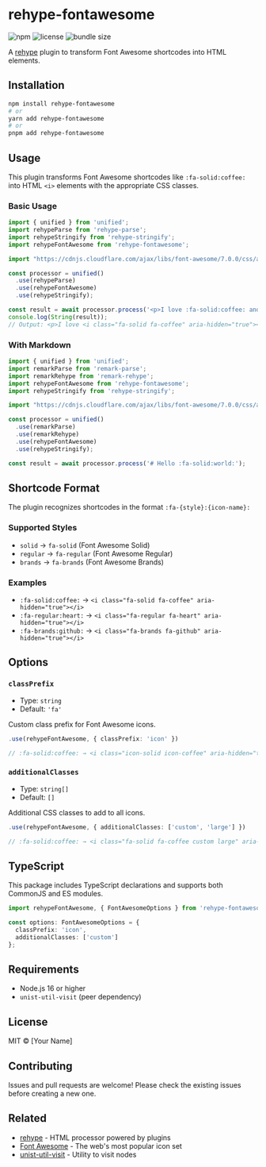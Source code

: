 # rehype-fontawesome

![npm](https://img.shields.io/npm/v/rehype-fontawesome)
![license](https://img.shields.io/github/license/m-conti/rehype-fontawesome)
![bundle size](https://img.shields.io/bundlephobia/min/rehype-fontawesome)


A [rehype](https://github.com/rehypejs/rehype) plugin to transform Font Awesome shortcodes into HTML elements.

## Installation

```bash
npm install rehype-fontawesome
# or
yarn add rehype-fontawesome
# or
pnpm add rehype-fontawesome
```

## Usage

This plugin transforms Font Awesome shortcodes like `:fa-solid:coffee:` into HTML `<i>` elements with the appropriate CSS classes.

### Basic Usage

```typescript
import { unified } from 'unified';
import rehypeParse from 'rehype-parse';
import rehypeStringify from 'rehype-stringify';
import rehypeFontAwesome from 'rehype-fontawesome';

import "https://cdnjs.cloudflare.com/ajax/libs/font-awesome/7.0.0/css/all.min.css";

const processor = unified()
  .use(rehypeParse)
  .use(rehypeFontAwesome)
  .use(rehypeStringify);

const result = await processor.process('<p>I love :fa-solid:coffee: and coding!</p>');
console.log(String(result));
// Output: <p>I love <i class="fa-solid fa-coffee" aria-hidden="true"></i> and coding!</p>
```

### With Markdown

```typescript
import { unified } from 'unified';
import remarkParse from 'remark-parse';
import remarkRehype from 'remark-rehype';
import rehypeFontAwesome from 'rehype-fontawesome';
import rehypeStringify from 'rehype-stringify';

import "https://cdnjs.cloudflare.com/ajax/libs/font-awesome/7.0.0/css/all.min.css";

const processor = unified()
  .use(remarkParse)
  .use(remarkRehype)
  .use(rehypeFontAwesome)
  .use(rehypeStringify);

const result = await processor.process('# Hello :fa-solid:world:');
```

## Shortcode Format

The plugin recognizes shortcodes in the format `:fa-{style}:{icon-name}:`

### Supported Styles

- `solid` → `fa-solid` (Font Awesome Solid)
- `regular` → `fa-regular` (Font Awesome Regular) 
- `brands` → `fa-brands` (Font Awesome Brands)

### Examples

- `:fa-solid:coffee:` → `<i class="fa-solid fa-coffee" aria-hidden="true"></i>`
- `:fa-regular:heart:` → `<i class="fa-regular fa-heart" aria-hidden="true"></i>`
- `:fa-brands:github:` → `<i class="fa-brands fa-github" aria-hidden="true"></i>`

## Options

### `classPrefix`

- Type: `string`
- Default: `'fa'`

Custom class prefix for Font Awesome icons.

```typescript
.use(rehypeFontAwesome, { classPrefix: 'icon' })

// :fa-solid:coffee: → <i class="icon-solid icon-coffee" aria-hidden="true"></i>
```

### `additionalClasses`

- Type: `string[]`
- Default: `[]`

Additional CSS classes to add to all icons.

```typescript
.use(rehypeFontAwesome, { additionalClasses: ['custom', 'large'] })

// :fa-solid:coffee: → <i class="fa-solid fa-coffee custom large" aria-hidden="true"></i>
```

## TypeScript

This package includes TypeScript declarations and supports both CommonJS and ES modules.

```typescript
import rehypeFontAwesome, { FontAwesomeOptions } from 'rehype-fontawesome';

const options: FontAwesomeOptions = {
  classPrefix: 'icon',
  additionalClasses: ['custom']
};
```

## Requirements

- Node.js 16 or higher
- `unist-util-visit` (peer dependency)

## License

MIT © [Your Name]

## Contributing

Issues and pull requests are welcome! Please check the existing issues before creating a new one.

## Related

- [rehype](https://github.com/rehypejs/rehype) - HTML processor powered by plugins
- [Font Awesome](https://fontawesome.com/) - The web's most popular icon set
- [unist-util-visit](https://github.com/syntax-tree/unist-util-visit) - Utility to visit nodes
